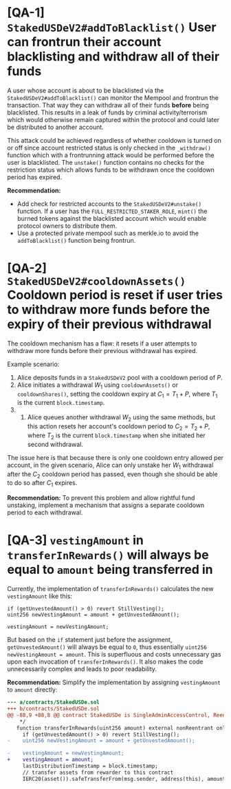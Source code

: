
# [QA-1] `StakedUSDeV2#addToBlacklist()` User can frontrun their account blacklisting and withdraw all of their funds 

A user whose account is about to be blacklisted via the `StakedUSDeV2#addToBlacklist()` can monitor the Mempool and frontrun the transaction. That way they can withdraw all of their funds **before** being blacklisted. This results in a leak of funds by criminal activity/terrorism which would otherwise remain captured within the protocol and could later be distributed to another account.

This attack could be achieved regardless of whether cooldown is turned on or off since account restricted status is only checked in the `_withdraw()` function which with a frontrunning attack would be performed before the user is blacklisted. The `unstake()` function contains no checks for the restriction status which allows funds to be withdrawn once the cooldown period has expired.

**Recommendation:**
- Add check for restricted accounts to the `StakedUSDeV2#unstake()` function. If a user has the `FULL_RESTRICTED_STAKER_ROLE`, `mint()` the burned tokens against the blacklisted account which would enable protocol owners to distribute them.
- Use a protected private mempool such as merkle.io to avoid the `addToBlacklist()` function being frontrun.

# [QA-2] `StakedUSDeV2#cooldownAssets()` Cooldown period is reset if user tries to withdraw more funds before the expiry of their previous withdrawal

The cooldown mechanism has a flaw: it resets if a user attempts to withdraw more funds before their previous withdrawal has expired.

Example scenario:

1. Alice deposits funds in a `StakedUSDeV2` pool with a cooldown period of $P$.
2. Alice initiates a withdrawal $W_1$ using `cooldownAssets()` or `cooldownShares()`, setting the cooldown expiry at $C_1 = T_1 + P$, where $T_1$ is the current `block.timestamp`.
3. 1. Alice queues another withdrawal $W_2$ using the same methods, but this action resets her account's cooldown period to $C_2 = T_2 + P$, where $T_2$ is the current `block.timestamp` when she initiated her second withdrawal.

The issue here is that because there is only one cooldown entry allowed per account, in the given scenario, Alice can only unstake her $W_1$ withdrawal after the $C_2$ cooldown period has passed, even though she should be able to do so after $C_1$ expires.

**Recommendation:**
To prevent this problem and allow rightful fund unstaking, implement a mechanism that assigns a separate cooldown period to each withdrawal.

# [QA-3] `vestingAmount` in `transferInRewards()` will always be equal to `amount` being transferred in

Currently, the implementation of `transferInRewards()` calculates the new `vestingAmount` like this:

```sol
if (getUnvestedAmount() > 0) revert StillVesting();
uint256 newVestingAmount = amount + getUnvestedAmount();

vestingAmount = newVestingAmount;
```

But based on the `if` statement just before the assignment, `getUnvestedAmount()` will always be equal to `0`, thus essentially `uint256 newVestingAmount = amount`. This is superfluous and costs unnecessary gas upon each invocation of `transferInRewards()`. It also makes the code unnecessarily complex and leads to poor readability.

**Recommendation:**
Simplify the implementation by assigning `vestingAmount` to `amount` directly:
```diff
--- a/contracts/StakedUSDe.sol
+++ b/contracts/StakedUSDe.sol
@@ -88,9 +88,8 @@ contract StakedUSDe is SingleAdminAccessControl, ReentrancyGuard, ERC20Permit, E
    */
   function transferInRewards(uint256 amount) external nonReentrant onlyRole(REWARDER_ROLE) notZero(amount) {
     if (getUnvestedAmount() > 0) revert StillVesting();
-    uint256 newVestingAmount = amount + getUnvestedAmount();

-    vestingAmount = newVestingAmount;
+    vestingAmount = amount;
     lastDistributionTimestamp = block.timestamp;
     // transfer assets from rewarder to this contract
     IERC20(asset()).safeTransferFrom(msg.sender, address(this), amount);
```

